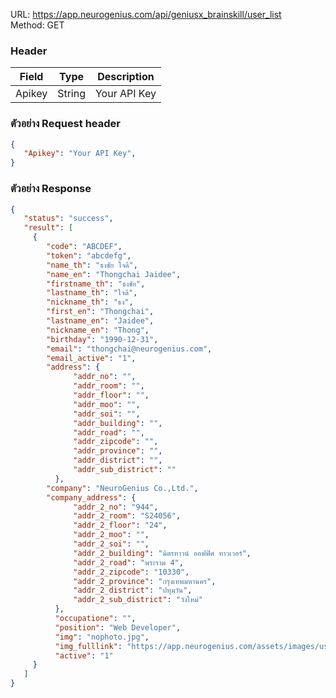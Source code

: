 URL: https://app.neurogenius.com/api/geniusx_brainskill/user_list <br>
Method: GET <br>

### Header
| Field         | Type          | Description  |
| ------------- |---------------| -------------|
| Apikey        | String        | Your API Key |

### ตัวอย่าง Request header
```json
{
   "Apikey": "Your API Key",
}
```


### ตัวอย่าง Response
```json
{
   "status": "success",
   "result": [
     {
        "code": "ABCDEF",
        "token": "abcdefg",
        "name_th": "ธงชัย ใจดี",
        "name_en": "Thongchai Jaidee",
        "firstname_th": "ธงชัย",
        "lastname_th": "ใจดี",
        "nickname_th": "ธง",
        "first_en": "Thongchai",
        "lastname_en": "Jaidee",
        "nickname_en": "Thong",
        "birthday": "1990-12-31",
        "email": "thongchai@neurogenius.com",
        "email_active": "1",
        "address": {
              "addr_no": "",
              "addr_room": "",
              "addr_floor": "",
              "addr_moo": "",
              "addr_soi": "",
              "addr_building": "",
              "addr_road": "",
              "addr_zipcode": "",
              "addr_province": "",
              "addr_district": "",
              "addr_sub_district": ""
          },
        "company": "NeuroGenius Co.,Ltd.",
        "company_address": {
              "addr_2_no": "944",
              "addr_2_room": "S24056",
              "addr_2_floor": "24",
              "addr_2_moo": "",
              "addr_2_soi": "",
              "addr_2_building": "มิตรทาวน์ ออฟฟิศ ทาวเวอร์",
              "addr_2_road": "พระราม 4",
              "addr_2_zipcode": "10330",
              "addr_2_province": "กรุงเทพมหานคร",
              "addr_2_district": "ปทุมวัน",
              "addr_2_sub_district": "วังใหม่"
          },
          "occupatione": "",
          "position": "Web Developer",
          "img": "nophoto.jpg",
          "img_fulllink": "https://app.neurogenius.com/assets/images/users/nophoto.jpg",
          "active": "1"
     }
   ]
}
```
